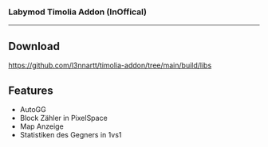### Labymod Timolia Addon (InOffical)

---

## Download

https://github.com/l3nnartt/timolia-addon/tree/main/build/libs

## Features

- AutoGG
- Block Zähler in PixelSpace
- Map Anzeige
- Statistiken des Gegners in 1vs1

